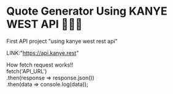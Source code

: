# Quote Generator Using KANYE WEST API 🧑🏽‍💻

First API project "using kanye west rest api"

LINK:"https://api.kanye.rest"

How fetch request works!! <br>
fetch('API_URL') <br>
.then(response => response.json()) <br>
.then(data => console.log(data)); <br>
